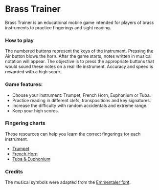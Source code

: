 # Brass Trainer
Brass Trainer is an educational mobile game intended for players of brass instruments to practice fingerings and sight reading.
### How to play
The numbered buttons represent the keys of the instrument. Pressing the Air button blows the horn. After the game starts, notes written in musical notation will appear. The objective is to press the appropriate buttons that would sound these notes on a real life instrument. Accuracy and speed is rewarded with a high score.
### Game features:
- Choose your instrument: Trumpet, French Horn, Euphonium or Tuba.
- Practice reading in different clefs, transpositions and key signatures.
- Increase the difficulty with random accidentals and extreme range.
- Keep your high scores.
### Fingering charts
These resources can help you learn the correct fingerings for each instrument.
- [Trumpet](https://www.trumpetstudio.com/resources/scales/Allfinger.pdf)
- [French Horn](https://learnthefrenchhorn.weebly.com/fingering-charts.html)
- [Tuba & Euphonium](https://olemiss.edu/lowbrass/charts.html)
### Credits
The musical symbols were adapted from the [Emmentaler font](https://lilypond.org/doc/v2.20/Documentation/notation/the-emmentaler-font).